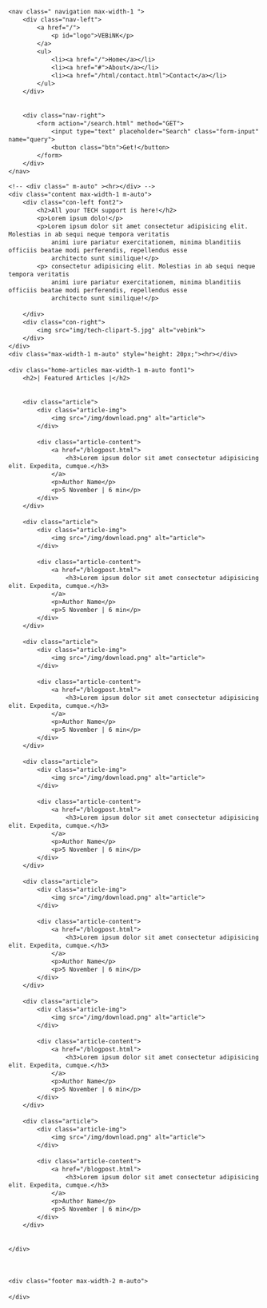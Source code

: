 <!DOCTYPE html>
<html lang="en">

<head>
    <meta charset="UTF-8">
    <meta name="viewport" content="width=device-width, initial-scale=1.0">
    <link rel="stylesheet" href="css/style.css">
    <link rel="stylesheet" href="css/utils.css">
    <link rel="stylesheet" href="css/mobile.css">
    <title>VebInk - Your tech guide is here!</title>
</head>

<body>
<div class="nav sticky">

    <nav class=" navigation max-width-1 ">
        <div class="nav-left">
            <a href="/">
                <p id="logo">VEBiNK</p>
            </a>
            <ul>
                <li><a href="/">Home</a></li>
                <li><a href="#">About</a></li>
                <li><a href="/html/contact.html">Contact</a></li>
            </ul>
        </div>
        
        
        <div class="nav-right">
            <form action="/search.html" method="GET">
                <input type="text" placeholder="Search" class="form-input" name="query">
                <button class="btn">Get!</button>
            </form>
        </div>
    </nav>
</div>


    <!-- <div class=" m-auto" ><hr></div> -->
    <div class="content max-width-1 m-auto">
        <div class="con-left font2">
            <h2>All your TECH support is here!</h2>
            <p>Lorem ipsum dolo!</p>
            <p>Lorem ipsum dolor sit amet consectetur adipisicing elit. Molestias in ab sequi neque tempora veritatis
                animi iure pariatur exercitationem, minima blanditiis officiis beatae modi perferendis, repellendus esse
                architecto sunt similique!</p>
            <p> consectetur adipisicing elit. Molestias in ab sequi neque tempora veritatis
                animi iure pariatur exercitationem, minima blanditiis officiis beatae modi perferendis, repellendus esse
                architecto sunt similique!</p>
            
        </div>
        <div class="con-right">
            <img src="img/tech-clipart-5.jpg" alt="vebink">
        </div>
    </div>
    <div class="max-width-1 m-auto" style="height: 20px;"><hr></div>

    <div class="home-articles max-width-1 m-auto font1">
        <h2>| Featured Articles |</h2>
        

        <div class="article">
            <div class="article-img">
                <img src="/img/download.png" alt="article">
            </div>

            <div class="article-content">
                <a href="/blogpost.html">
                    <h3>Lorem ipsum dolor sit amet consectetur adipisicing elit. Expedita, cumque.</h3>
                </a>
                <p>Author Name</p>
                <p>5 November | 6 min</p>
            </div>
        </div>
        
        <div class="article">
            <div class="article-img">
                <img src="/img/download.png" alt="article">
            </div>

            <div class="article-content">
                <a href="/blogpost.html">
                    <h3>Lorem ipsum dolor sit amet consectetur adipisicing elit. Expedita, cumque.</h3>
                </a>
                <p>Author Name</p>
                <p>5 November | 6 min</p>
            </div>
        </div>
        
        <div class="article">
            <div class="article-img">
                <img src="/img/download.png" alt="article">
            </div>

            <div class="article-content">
                <a href="/blogpost.html">
                    <h3>Lorem ipsum dolor sit amet consectetur adipisicing elit. Expedita, cumque.</h3>
                </a>
                <p>Author Name</p>
                <p>5 November | 6 min</p>
            </div>
        </div>
        
        <div class="article">
            <div class="article-img">
                <img src="/img/download.png" alt="article">
            </div>

            <div class="article-content">
                <a href="/blogpost.html">
                    <h3>Lorem ipsum dolor sit amet consectetur adipisicing elit. Expedita, cumque.</h3>
                </a>
                <p>Author Name</p>
                <p>5 November | 6 min</p>
            </div>
        </div>
        
        <div class="article">
            <div class="article-img">
                <img src="/img/download.png" alt="article">
            </div>

            <div class="article-content">
                <a href="/blogpost.html">
                    <h3>Lorem ipsum dolor sit amet consectetur adipisicing elit. Expedita, cumque.</h3>
                </a>
                <p>Author Name</p>
                <p>5 November | 6 min</p>
            </div>
        </div>
        
        <div class="article">
            <div class="article-img">
                <img src="/img/download.png" alt="article">
            </div>

            <div class="article-content">
                <a href="/blogpost.html">
                    <h3>Lorem ipsum dolor sit amet consectetur adipisicing elit. Expedita, cumque.</h3>
                </a>
                <p>Author Name</p>
                <p>5 November | 6 min</p>
            </div>
        </div>
        
        <div class="article">
            <div class="article-img">
                <img src="/img/download.png" alt="article">
            </div>

            <div class="article-content">
                <a href="/blogpost.html">
                    <h3>Lorem ipsum dolor sit amet consectetur adipisicing elit. Expedita, cumque.</h3>
                </a>
                <p>Author Name</p>
                <p>5 November | 6 min</p>
            </div>
        </div>
        

    </div>



    <div class="footer max-width-2 m-auto">

    </div>
</body>

</html>

